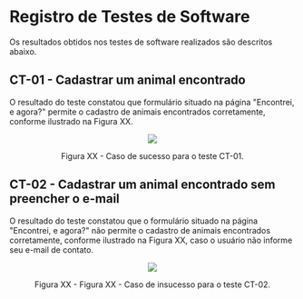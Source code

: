 # Registro de Testes de Software

Os resultados obtidos nos testes de software realizados são descritos abaixo. 

## CT-01 - Cadastrar um animal encontrado

O resultado do teste constatou que formulário situado na página "Encontrei, e agora?" permite o cadastro de animais encontrados corretamente, conforme ilustrado na Figura XX. 

<p align="center">
<img src="https://user-images.githubusercontent.com/100412134/169697730-9d2c85b7-ff40-46e7-ae56-bafd77768e9a.png")
 </p>

<p align="center"> Figura XX - Caso de sucesso para o teste CT-01. </p>

## CT-02 - Cadastrar um animal encontrado sem preencher o e-mail

O resultado do teste constatou que o formulário situado na página "Encontrei, e agora?" não permite o cadastro de animais encontrados corretamente, conforme ilustrado na Figura XX, caso o usuário não informe seu e-mail de contato.

<p align="center">
<img src="https://user-images.githubusercontent.com/100412134/169697781-62f35b60-a384-4c2b-a03f-f94bdc2f94db.png")
 </p>

<p align="center"> Figura XX - Figura XX - Caso de insucesso para o teste CT-02. </p>
